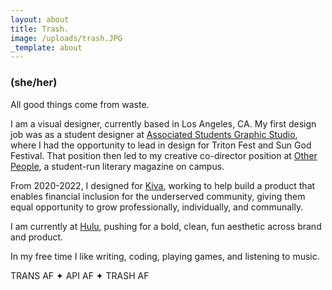 ```yaml
---
layout: about
title: Trash.
image: /uploads/trash.JPG
_template: about
---
```


### (she/her)

All good things come from waste.

I am a visual designer, currently based in Los Angeles, CA. My first design job was as a student designer at [Associated Students Graphic Studio](https://asgraphicstudio.ucsd.edu "AS Graphic Studio"), where I had the opportunity to lead in design for Triton Fest and Sun God Festival. That position then led to my creative co-director position at [Other People](https://otherpeoplesd.com "Other People"), a student-run literary magazine on campus.

From 2020-2022, I designed for [Kiva](Kiva.org "https://kiva.org"), working to help build a product that enables financial inclusion for the underserved community, giving them equal opportunity to grow professionally, individually, and communally.

I am currently at [Hulu](https://hulu.com "Hulu"), pushing for a bold, clean, fun aesthetic across brand and product.

In my free time I like writing, coding, playing games, and listening to music.

TRANS AF ✦ API AF ✦ TRASH AF
